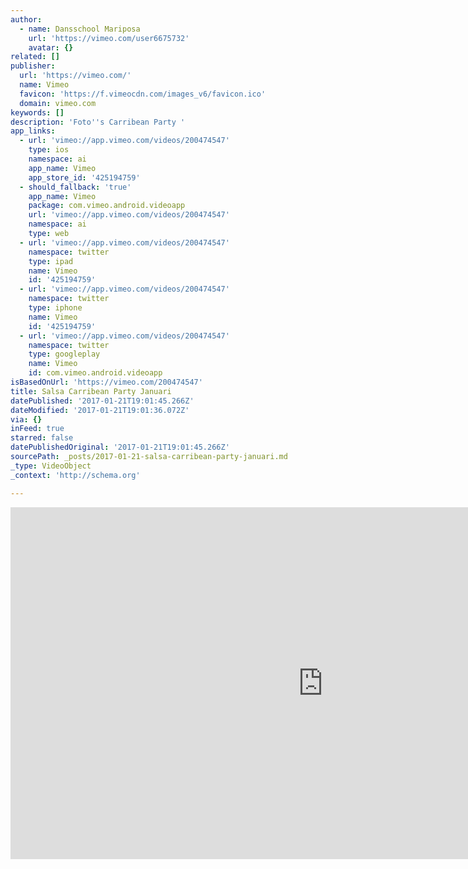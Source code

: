```yaml
---
author:
  - name: Dansschool Mariposa
    url: 'https://vimeo.com/user6675732'
    avatar: {}
related: []
publisher:
  url: 'https://vimeo.com/'
  name: Vimeo
  favicon: 'https://f.vimeocdn.com/images_v6/favicon.ico'
  domain: vimeo.com
keywords: []
description: 'Foto''s Carribean Party '
app_links:
  - url: 'vimeo://app.vimeo.com/videos/200474547'
    type: ios
    namespace: ai
    app_name: Vimeo
    app_store_id: '425194759'
  - should_fallback: 'true'
    app_name: Vimeo
    package: com.vimeo.android.videoapp
    url: 'vimeo://app.vimeo.com/videos/200474547'
    namespace: ai
    type: web
  - url: 'vimeo://app.vimeo.com/videos/200474547'
    namespace: twitter
    type: ipad
    name: Vimeo
    id: '425194759'
  - url: 'vimeo://app.vimeo.com/videos/200474547'
    namespace: twitter
    type: iphone
    name: Vimeo
    id: '425194759'
  - url: 'vimeo://app.vimeo.com/videos/200474547'
    namespace: twitter
    type: googleplay
    name: Vimeo
    id: com.vimeo.android.videoapp
isBasedOnUrl: 'https://vimeo.com/200474547'
title: Salsa Carribean Party Januari
datePublished: '2017-01-21T19:01:45.266Z'
dateModified: '2017-01-21T19:01:36.072Z'
via: {}
inFeed: true
starred: false
datePublishedOriginal: '2017-01-21T19:01:45.266Z'
sourcePath: _posts/2017-01-21-salsa-carribean-party-januari.md
_type: VideoObject
_context: 'http://schema.org'

---
```

<iframe src="https://cdn.embedly.com/widgets/media.html?src=https%3A%2F%2Fplayer.vimeo.com%2Fvideo%2F200474547&amp;url=https%3A%2F%2Fvimeo.com%2F200474547&amp;image=https%3A%2F%2Fi.vimeocdn.com%2Fvideo%2F613986847_1280.jpg&amp;key=b7d04c9b404c499eba89ee7072e1c4f7&amp;type=text%2Fhtml&amp;schema=vimeo" width="1000" height="563" scrolling="no" frameborder="0" allowfullscreen="" style=""></iframe>